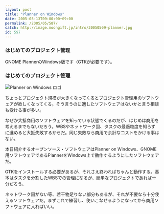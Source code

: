 ```yaml
---
layout: post
title: "Planner on Windows"
date: 2005-05-13T09:00:00+09:00
permalink: /2005/05/587/
catch: http://image.moongift.jp/intro/20050509-planner.jpg
id: 597
---
```

### はじめてのプロジェクト管理
  
GNOME PlannerのWindows版です（GTKが必要です）。  
<!--more-->  

### はじめてのプロジェクト管理
  

![Planner on Windows ロゴ](http://image.moongift.jp/intro/20050509-planner.jpg "Planner on Windows ロゴ")

  

ちょっとプロジェクト規模が大きくなってくるとプロジェクト管理用のソフトウェアが欲しくなってくる。そう言うのに適したソフトウェアはないかと言う相談も受ける事が多い。

  

なぜか大抵商用のソフトウェアを知っている状態でくるのだが、はじめは商用を考えるまでもないだろう。WBSやネットワーク図、タスクの最適粒度を知らずに進めると大抵失敗するからだ。同じ失敗なら商用で余計なコストをかける事はない。

  

本日紹介するオープンソース・ソフトウェアはPlanner on Windows、GNOME用ソフトウェアであるPlannerをWindows上で動作するようにしたソフトウェアだ。

  

GTKをインストールする必要があるが、それさえ終わればちゃんと動作する。基本はタスクを分割したWBSでの管理になるが、簡単なプロジェクトであれば十分だろう。

  

ネットワーク図がない等、若干物足りない部分もあるが、それが不要なら十分使えるソフトウェアだ。まずこれで練習し、使いこなせるようになってから商用ソフトウェアに入ればいい。


